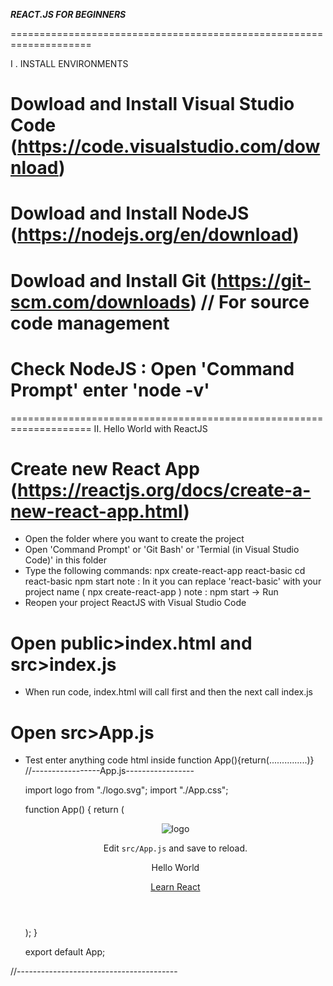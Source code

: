_______________________REACT.JS FOR BEGINNERS_______________________


====================================================================

I . INSTALL ENVIRONMENTS

# Dowload and Install Visual Studio Code (https://code.visualstudio.com/download)
# Dowload and Install NodeJS (https://nodejs.org/en/download)
# Dowload and Install Git (https://git-scm.com/downloads)   // For source code management
# Check NodeJS : Open 'Command Prompt' enter 'node -v' 


====================================================================
II. Hello World with ReactJS

# Create new React App (https://reactjs.org/docs/create-a-new-react-app.html)
* Open the folder where you want to create the project
* Open 'Command Prompt' or 'Git Bash' or 'Termial (in Visual Studio Code)' in this folder
* Type the following commands:
		npx create-react-app react-basic
		cd react-basic
		npm start
note : In it you can replace 'react-basic' with your project name ( npx create-react-app <project-name> )
note : npm start -> Run
* Reopen your project ReactJS with Visual Studio Code
# Open public>index.html and src>index.js
* When run code, index.html will call first and then the next call index.js 
# Open src>App.js
* Test enter anything code html inside function App(){return(...............)}
//-----------------App.js-----------------

    import logo from "./logo.svg";
    import "./App.css";

    function App() {
    return (
        <div className="App">
        <header className="App-header">
            <img src={logo} className="App-logo" alt="logo" />
            <p>
            Edit <code>src/App.js</code> and save to reload.
            </p>
            <p>Hello World</p>
            <a
            className="App-link"
            href="https://reactjs.org"
            target="_blank"
            rel="noopener noreferrer"
            >
            Learn React
            </a>
        </header>
        </div>
    );
    }

    export default App;


//----------------------------------------